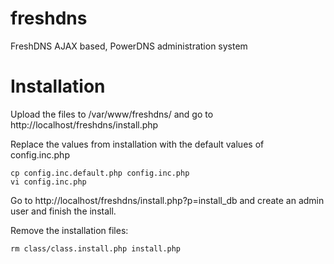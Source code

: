 freshdns
========

FreshDNS AJAX based, PowerDNS administration system


# Installation
Upload the files to /var/www/freshdns/ and go to http://localhost/freshdns/install.php

Replace the values from installation with the default values of config.inc.php

    cp config.inc.default.php config.inc.php
    vi config.inc.php

Go to http://localhost/freshdns/install.php?p=install_db and create an admin user and finish the install.

Remove the installation files:

    rm class/class.install.php install.php
